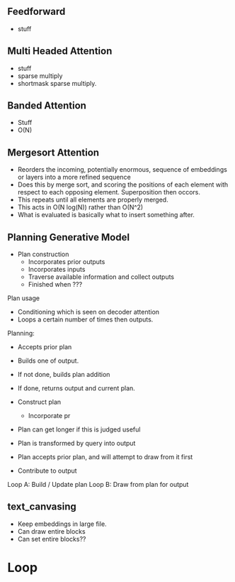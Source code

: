 ## Feedforward

* stuff

## Multi Headed Attention

* stuff
* sparse multiply
* shortmask sparse multiply.

## Banded Attention

* Stuff
* O(N)

## Mergesort Attention

* Reorders the incoming, potentially enormous, sequence of embeddings
or layers into a more refined sequence
* Does this by merge sort, and scoring the positions of each element
with respect to each opposing element. Superposition then occors. 
* This repeats until all elements are properly merged.
* This acts in O(N log(N)) rather than O(N^2)
* What is evaluated is basically what to insert something after.



## Planning Generative Model

* Plan construction
  * Incorporates prior outputs 
  * Incorporates inputs
  * Traverse available information and collect outputs
  * Finished when ???


Plan usage

* Conditioning which is seen on decoder attention
* Loops a certain number of times then outputs.



Planning:
* Accepts prior plan
* Builds one of output. 
* If not done, builds plan addition
* If done, returns output and current plan.



* Construct plan
  * Incorporate pr
* Plan can get longer if this is judged useful
* Plan is transformed by query into output
* Plan accepts prior plan, and will attempt to draw from it first
* Contribute to output

Loop A: Build / Update plan
Loop B: Draw from plan for output


## text_canvasing

* Keep embeddings in large file. 
* Can draw entire blocks 
* Can set entire blocks??

# Loop